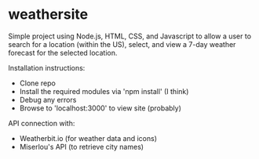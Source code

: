 # weathersite

Simple project using Node.js, HTML, CSS, and Javascript to allow a user to search for a location (within the US), select, and view a 7-day weather forecast for the selected location.

Installation instructions:
- Clone repo
- Install the required modules via 'npm install' (I think)
- Debug any errors
- Browse to 'localhost:3000' to view site (probably)

API connection with:
- Weatherbit.io (for weather data and icons)
- Miserlou's API (to retrieve city names)